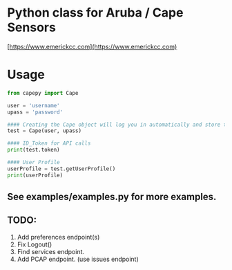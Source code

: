 # Python class for Aruba / Cape Sensors
[https://www.emerickcc.com](https://www.emerickcc.com)

# Usage
```python
from capepy import Cape

user = 'username'
upass = 'password'

#### Creating the Cape object will log you in automatically and store the API token.
test = Cape(user, upass)

#### ID_Token for API calls
print(test.token)

#### User Profile
userProfile = test.getUserProfile()
print(userProfile)
```

## See examples/examples.py for more examples.

## TODO:
1. Add preferences endpoint(s)
2. Fix Logout()
3. Find services endpoint.
4. Add PCAP endpoint. (use issues endpoint)
